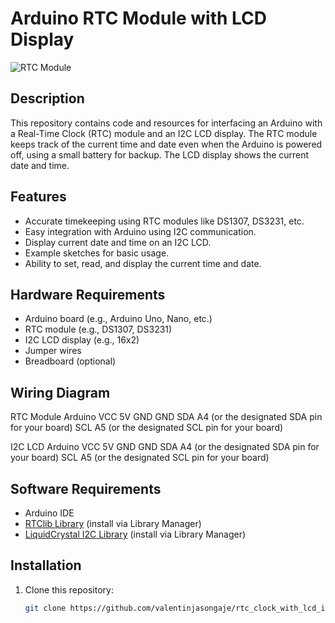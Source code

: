 # Arduino RTC Module with LCD Display

![RTC Module](link-to-image)  <!-- Replace with an actual image URL -->

## Description

This repository contains code and resources for interfacing an Arduino with a Real-Time Clock (RTC) module and an I2C LCD display. The RTC module keeps track of the current time and date even when the Arduino is powered off, using a small battery for backup. The LCD display shows the current date and time.

## Features

- Accurate timekeeping using RTC modules like DS1307, DS3231, etc.
- Easy integration with Arduino using I2C communication.
- Display current date and time on an I2C LCD.
- Example sketches for basic usage.
- Ability to set, read, and display the current time and date.

## Hardware Requirements

- Arduino board (e.g., Arduino Uno, Nano, etc.)
- RTC module (e.g., DS1307, DS3231)
- I2C LCD display (e.g., 16x2)
- Jumper wires
- Breadboard (optional)

## Wiring Diagram

RTC Module Arduino
VCC 5V GND GND SDA A4 (or the designated SDA pin for your board) SCL A5 (or the designated SCL pin for your board)

I2C LCD Arduino
VCC 5V GND GND SDA A4 (or the designated SDA pin for your board) SCL A5 (or the designated SCL pin for your board)
## Software Requirements

- Arduino IDE
- [RTClib Library](https://github.com/Makuna/Rtc) (install via Library Manager)
- [LiquidCrystal I2C Library](https://github.com/johnrickman/LiquidCrystal_I2C) (install via Library Manager)

## Installation

1. Clone this repository:
   ```bash
   git clone https://github.com/valentinjasongaje/rtc_clock_with_lcd_i2c.git
